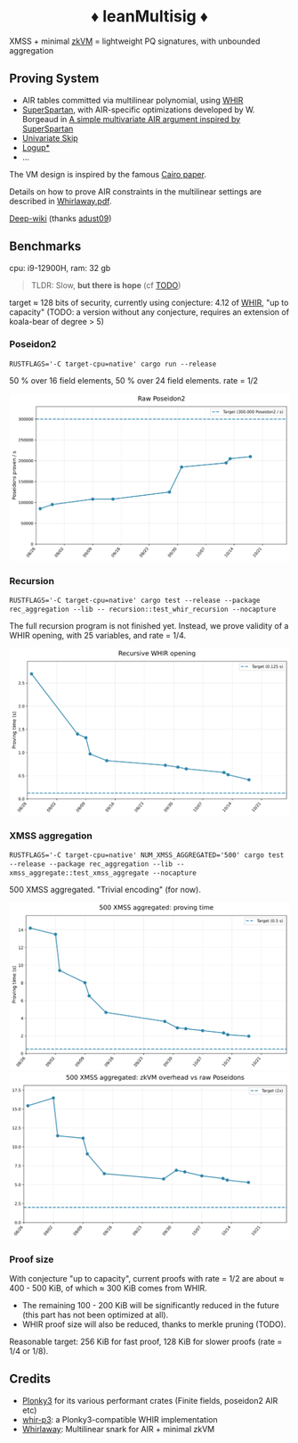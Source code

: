 <h1 align="center">♦ leanMultisig ♦</h1>

XMSS + minimal [zkVM](minimal_zkVM.pdf) = lightweight PQ signatures, with unbounded aggregation


## Proving System


- AIR tables committed via multilinear polynomial, using [WHIR](https://eprint.iacr.org/2024/1586.pdf)
- [SuperSpartan](https://eprint.iacr.org/2023/552.pdf), with AIR-specific optimizations developed by W. Borgeaud in [A simple multivariate AIR argument inspired by SuperSpartan](https://solvable.group/posts/super-air/#fnref:1)
- [Univariate Skip](https://eprint.iacr.org/2024/108.pdf)
- [Logup*](https://eprint.iacr.org/2025/946.pdf)
- ...

The VM design is inspired by the famous [Cairo paper](https://eprint.iacr.org/2021/1063.pdf).

Details on how to prove AIR constraints in the multilinear settings are described in [Whirlaway.pdf](Whirlaway.pdf).

[Deep-wiki](https://deepwiki.com/leanEthereum/leanMultisig/1-overview) (thanks [adust09](https://github.com/adust09))


## Benchmarks

cpu: i9-12900H, ram: 32 gb

> TLDR: Slow, **but there is hope** (cf [TODO](TODO.md))

target ≈ 128 bits of security, currently using conjecture: 4.12 of [WHIR](https://eprint.iacr.org/2024/1586.pdf), "up to capacity" (TODO: a version without any conjecture, requires an extension of koala-bear of degree > 5)

### Poseidon2

```console
RUSTFLAGS='-C target-cpu=native' cargo run --release
```

50 % over 16 field elements, 50 % over 24 field elements. rate = 1/2

![Alt text](docs/benchmark_graphs/graphs/raw_poseidons.svg)

### Recursion

```console
RUSTFLAGS='-C target-cpu=native' cargo test --release --package rec_aggregation --lib -- recursion::test_whir_recursion --nocapture
```

The full recursion program is not finished yet. Instead, we prove validity of a WHIR opening, with 25 variables, and rate = 1/4.

![Alt text](docs/benchmark_graphs/graphs/recursive_whir_opening.svg)

### XMSS aggregation

```console
RUSTFLAGS='-C target-cpu=native' NUM_XMSS_AGGREGATED='500' cargo test --release --package rec_aggregation --lib -- xmss_aggregate::test_xmss_aggregate --nocapture
```

500 XMSS aggregated. "Trivial encoding" (for now).

![Alt text](docs/benchmark_graphs/graphs/xmss_aggregated_time.svg)
![Alt text](docs/benchmark_graphs/graphs/xmss_aggregated_overhead.svg)

### Proof size

With conjecture "up to capacity", current proofs with rate = 1/2 are about ≈ 400 - 500 KiB, of which ≈ 300 KiB comes from WHIR.

- The remaining 100 - 200 KiB will be significantly reduced in the future (this part has not been optimized at all).
- WHIR proof size will also be reduced, thanks to merkle pruning (TODO).

Reasonable target: 256 KiB for fast proof, 128 KiB for slower proofs (rate = 1/4 or 1/8).

## Credits

- [Plonky3](https://github.com/Plonky3/Plonky3) for its various performant crates (Finite fields, poseidon2 AIR etc)
- [whir-p3](https://github.com/tcoratger/whir-p3): a Plonky3-compatible WHIR implementation
- [Whirlaway](https://github.com/TomWambsgans/Whirlaway): Multilinear snark for AIR + minimal zkVM


